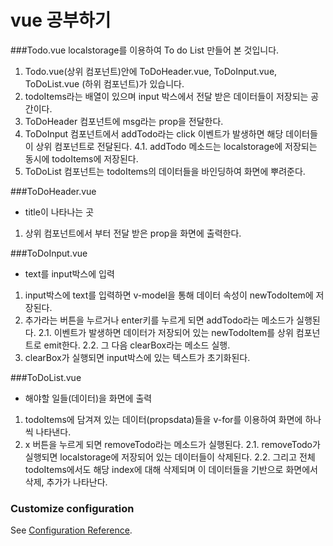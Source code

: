 # vue 공부하기

###Todo.vue
localstorage를 이용하여 To do List 만들어 본 것입니다.

1. Todo.vue(상위 컴포넌트)안에 ToDoHeader.vue, ToDoInput.vue, ToDoList.vue (하위 컴포넌트)가 있습니다.
2. todoItems라는 배열이 있으며 input 박스에서 전달 받은 데이터들이 저장되는 공간이다.
3. ToDoHeader 컴포넌트에 msg라는 prop을 전달한다.
4. ToDoInput 컴포넌트에서 addTodo라는 click 이벤트가 발생하면 해당 데이터들이 상위 컴포넌트로 전달된다.
4.1. addTodo 메소드는 localstorage에 저장되는 동시에 todoItems에 저장된다.
5. ToDoList 컴포넌트는 todoItems의 데이터들을 바인딩하여 화면에 뿌려준다.

###ToDoHeader.vue
- title이 나타나는 곳

1. 상위 컴포넌트에서 부터 전달 받은 prop을 화면에 출력한다.

###ToDoInput.vue
- text를 input박스에 입력

1. input박스에 text를 입력하면 v-model을 통해 데이터 속성이 newTodoItem에 저장된다.
2. 추가라는 버튼을 누르거나 enter키를 누르게 되면 addTodo라는 메소드가 실행된다.
2.1. 이벤트가 발생하면 데이터가 저장되어 있는 newTodoItem를 상위 컴포넌트로 emit한다.
2.2. 그 다음 clearBox라는 메소드 실행.
3. clearBox가 실행되면 input박스에 있는 텍스트가 초기화된다.

###ToDoList.vue
- 해야할 일들(데이터)을 화면에 출력

1. todoItems에 담겨져 있는 데이터(propsdata)들을 v-for를 이용하여 화면에 하나씩 나타낸다.
2. x 버튼을 누르게 되면 removeTodo라는 메소드가 실행된다.
2.1. removeTodo가 실행되면 localstorage에 저장되어 있는 데이터들이 삭제된다. 
2.2. 그리고 전체 todoItems에서도 해당 index에 대해 삭제되며 이 데이터들을 기반으로 화면에서 삭제, 추가가 나타난다. 








### Customize configuration
See [Configuration Reference](https://cli.vuejs.org/config/).

